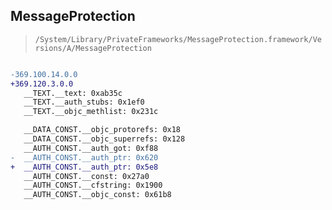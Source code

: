 ## MessageProtection

> `/System/Library/PrivateFrameworks/MessageProtection.framework/Versions/A/MessageProtection`

```diff

-369.100.14.0.0
+369.120.3.0.0
   __TEXT.__text: 0xab35c
   __TEXT.__auth_stubs: 0x1ef0
   __TEXT.__objc_methlist: 0x231c

   __DATA_CONST.__objc_protorefs: 0x18
   __DATA_CONST.__objc_superrefs: 0x128
   __AUTH_CONST.__auth_got: 0xf88
-  __AUTH_CONST.__auth_ptr: 0x620
+  __AUTH_CONST.__auth_ptr: 0x5e8
   __AUTH_CONST.__const: 0x27a0
   __AUTH_CONST.__cfstring: 0x1900
   __AUTH_CONST.__objc_const: 0x61b8

```
